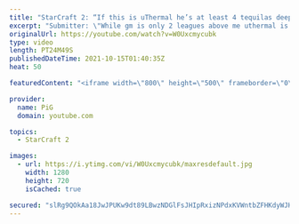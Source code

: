 ```yaml
---
title: "StarCraft 2: “If this is uThermal he’s at least 4 tequilas deep” | Smurf Detective #7"
excerpt: "Submitter: \"While gm is only 2 leagues above me uthermal is 3000 mmr above me if this is him. That said, for being pretty intoxicated I think I held my own well. forgetting glaves was rough though.\"  🔥New Community Submission Series: SMURF DETECTIVE! So you think you have faced a Smurf. Send in your"
originalUrl: https://youtube.com/watch?v=W0Uxcmycubk
type: video
length: PT24M49S
publishedDateTime: 2021-10-15T01:40:35Z
heat: 50

featuredContent: "<iframe width=\"800\" height=\"500\" frameborder=\"0\" src=\"https://www.youtube.com/embed/W0Uxcmycubk\" allow=\"accelerometer; autoplay; encrypted-media; gyroscope; picture-in-picture\" allowfullscreen></iframe>"

provider:
  name: PiG
  domain: youtube.com

topics:
  - StarCraft 2

images:
  - url: https://i.ytimg.com/vi/W0Uxcmycubk/maxresdefault.jpg
    width: 1280
    height: 720
    isCached: true

secured: "slRg9QOkAa18JwJPUKw9dt89LBwzNDGlFsJHIpRxizNPdxKVWntbZFHKdyWJH/3WsdD7Bjgqo0VxpqSCz9qAnI4QMag/mFFP5U/aw4sndHxd7tfibU3jQagyfFZ4hCrRPEPI0Zv6Q7YrFInL9R24Zla0wbPmI84ZhDAES1beW97bqyjpiMliYdxlvw92M9gLkmQtiGJXn2e4kJqRBVWStakOTxoQAC/y+5bQ4BteuFlN6ihLlnBBhf9J7eDb0U6QODjKNUD/vnJww2j8lh6+Z0lUNn7XzJknNuC2zMmiyQ1HD9M5H51rJPAr5aFaJzouuzPVA57LqscZ8VAv+KBZ8eVBBXbRs/r4Zq9tFJBVEKABQaBV/cb5uWDeyxc0iSYGgELd3ysHbSemDvj1tY3y2Gjbb2tDtcIRb5lBp6XtI+A=;cQOg/A9huOX7GWo21MB3VA=="
---
```


